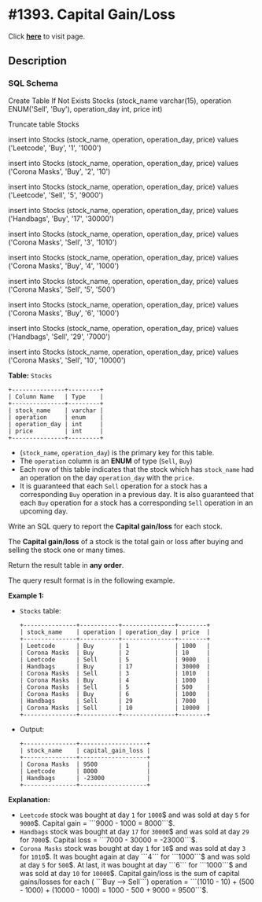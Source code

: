# #1393. Capital Gain/Loss
Click [**here**](https://leetcode.com/problems/capital-gainloss/) to visit page.

## Description

### SQL Schema
Create Table If Not Exists Stocks (stock_name varchar(15), operation ENUM('Sell', 'Buy'), operation_day int, price int)

Truncate table Stocks

insert into Stocks (stock_name, operation, operation_day, price) values ('Leetcode', 'Buy', '1', '1000')

insert into Stocks (stock_name, operation, operation_day, price) values ('Corona Masks', 'Buy', '2', '10')

insert into Stocks (stock_name, operation, operation_day, price) values ('Leetcode', 'Sell', '5', '9000')

insert into Stocks (stock_name, operation, operation_day, price) values ('Handbags', 'Buy', '17', '30000')

insert into Stocks (stock_name, operation, operation_day, price) values ('Corona Masks', 'Sell', '3', '1010')

insert into Stocks (stock_name, operation, operation_day, price) values ('Corona Masks', 'Buy', '4', '1000')

insert into Stocks (stock_name, operation, operation_day, price) values ('Corona Masks', 'Sell', '5', '500')

insert into Stocks (stock_name, operation, operation_day, price) values ('Corona Masks', 'Buy', '6', '1000')

insert into Stocks (stock_name, operation, operation_day, price) values ('Handbags', 'Sell', '29', '7000')

insert into Stocks (stock_name, operation, operation_day, price) values ('Corona Masks', 'Sell', '10', '10000')

**Table:** ```Stocks```
  ```
  +---------------+---------+
  | Column Name   | Type    |
  +---------------+---------+
  | stock_name    | varchar |
  | operation     | enum    |
  | operation_day | int     |
  | price         | int     |
  +---------------+---------+
  ```
  - (```stock_name```, ```operation_day```) is the primary key for this table.
  - The ```operation``` column is an **ENUM** of type (```Sell```, ```Buy```)
  - Each row of this table indicates that the stock which has ```stock_name``` had an operation on the day 
  ```operation_day``` with the ```price```.
  - It is guaranteed that each ```Sell``` operation for a stock has a corresponding ```Buy``` operation in a previous 
  day. It is also guaranteed that each ```Buy``` operation for a stock has a corresponding ```Sell``` operation in an 
  upcoming day.

Write an SQL query to report the **Capital gain/loss** for each stock.

The **Capital gain/loss** of a stock is the total gain or loss after buying and selling the stock one or many times.

Return the result table in **any order**.

The query result format is in the following example.

**Example 1:**
- ```Stocks``` table:
  ```
  +---------------+-----------+---------------+--------+
  | stock_name    | operation | operation_day | price  |
  +---------------+-----------+---------------+--------+
  | Leetcode      | Buy       | 1             | 1000   |
  | Corona Masks  | Buy       | 2             | 10     |
  | Leetcode      | Sell      | 5             | 9000   |
  | Handbags      | Buy       | 17            | 30000  |
  | Corona Masks  | Sell      | 3             | 1010   |
  | Corona Masks  | Buy       | 4             | 1000   |
  | Corona Masks  | Sell      | 5             | 500    |
  | Corona Masks  | Buy       | 6             | 1000   |
  | Handbags      | Sell      | 29            | 7000   |
  | Corona Masks  | Sell      | 10            | 10000  |
  +---------------+-----------+---------------+--------+
  ```

- Output:
  ```
  +---------------+-------------------+
  | stock_name    | capital_gain_loss |
  +---------------+-------------------+
  | Corona Masks  | 9500              |
  | Leetcode      | 8000              |
  | Handbags      | -23000            |
  +---------------+-------------------+
  ```

**Explanation:**
- ```Leetcode``` stock was bought at day ```1``` for ```1000```$ and was sold at day ```5``` for ```9000```$. Capital 
  gain = ```9000 - 1000 = 8000```$.
- ```Handbags``` stock was bought at day ```17``` for ```30000```$ and was sold at day ```29``` for ```7000```$. Capital
  loss = ```7000 - 30000 = -23000```$.
- ```Corona Masks``` stock was bought at day ```1``` for ```10```$ and was sold at day ```3``` for ```1010```$. It was 
  bought again at day ```4``` for ```1000```$ and was sold at day ```5``` for ```500```$. At last, it was bought at day 
  ```6``` for ```1000```$ and was sold at day ```10``` for ```10000```$. Capital gain/loss is the sum of capital 
  gains/losses for each ( ```Buy --> Sell```) operation = ```(1010 - 10) + (500 - 1000) + (10000 - 1000) = 1000 - 500 + 9000 = 9500```$.